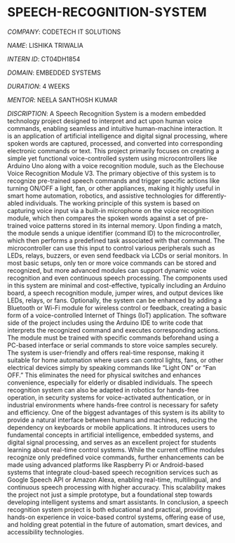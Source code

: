 # SPEECH-RECOGNITION-SYSTEM

*COMPANY*: CODETECH IT SOLUTIONS

*NAME*: LISHIKA TRIWALIA

*INTERN ID*: CT04DH1854

*DOMAIN*: EMBEDDED SYSTEMS

*DURATION*: 4 WEEKS

*MENTOR*: NEELA SANTHOSH KUMAR

*DISCRIPTION*:  A Speech Recognition System is a modern embedded technology project designed to interpret and act upon human voice commands, enabling seamless and intuitive human-machine interaction. It is an application of artificial intelligence and digital signal processing, where spoken words are captured, processed, and converted into corresponding electronic commands or text. This project primarily focuses on creating a simple yet functional voice-controlled system using microcontrollers like Arduino Uno along with a voice recognition module, such as the Elechouse Voice Recognition Module V3. The primary objective of this system is to recognize pre-trained speech commands and trigger specific actions like turning ON/OFF a light, fan, or other appliances, making it highly useful in smart home automation, robotics, and assistive technologies for differently-abled individuals. The working principle of this system is based on capturing voice input via a built-in microphone on the voice recognition module, which then compares the spoken words against a set of pre-trained voice patterns stored in its internal memory. Upon finding a match, the module sends a unique identifier (command ID) to the microcontroller, which then performs a predefined task associated with that command. The microcontroller can use this input to control various peripherals such as LEDs, relays, buzzers, or even send feedback via LCDs or serial monitors. In most basic setups, only ten or more voice commands can be stored and recognized, but more advanced modules can support dynamic voice recognition and even continuous speech processing. The components used in this system are minimal and cost-effective, typically including an Arduino board, a speech recognition module, jumper wires, and output devices like LEDs, relays, or fans. Optionally, the system can be enhanced by adding a Bluetooth or Wi-Fi module for wireless control or feedback, creating a basic form of a voice-controlled Internet of Things (IoT) application. The software side of the project includes using the Arduino IDE to write code that interprets the recognized command and executes corresponding actions. The module must be trained with specific commands beforehand using a PC-based interface or serial commands to store voice samples securely. The system is user-friendly and offers real-time response, making it suitable for home automation where users can control lights, fans, or other electrical devices simply by speaking commands like “Light ON” or “Fan OFF.” This eliminates the need for physical switches and enhances convenience, especially for elderly or disabled individuals. The speech recognition system can also be adapted in robotics for hands-free operation, in security systems for voice-activated authentication, or in industrial environments where hands-free control is necessary for safety and efficiency. One of the biggest advantages of this system is its ability to provide a natural interface between humans and machines, reducing the dependency on keyboards or mobile applications. It introduces users to fundamental concepts in artificial intelligence, embedded systems, and digital signal processing, and serves as an excellent project for students learning about real-time control systems. While the current offline modules recognize only predefined voice commands, further enhancements can be made using advanced platforms like Raspberry Pi or Android-based systems that integrate cloud-based speech recognition services such as Google Speech API or Amazon Alexa, enabling real-time, multilingual, and continuous speech processing with higher accuracy. This scalability makes the project not just a simple prototype, but a foundational step towards developing intelligent systems and smart assistants. In conclusion, a speech recognition system project is both educational and practical, providing hands-on experience in voice-based control systems, offering ease of use, and holding great potential in the future of automation, smart devices, and accessibility technologies.
